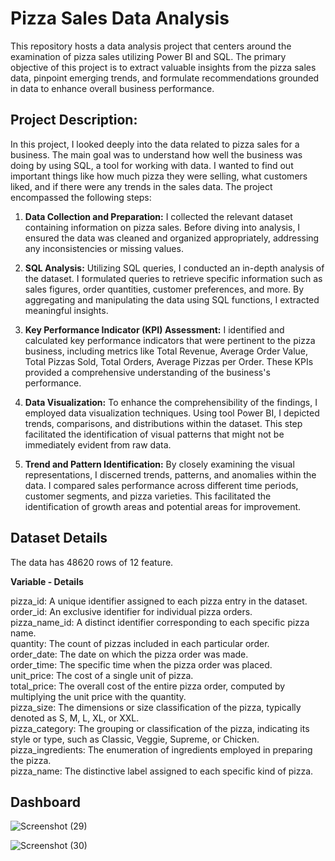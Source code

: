 
# Pizza Sales Data Analysis

This repository hosts a data analysis project that centers around the examination of pizza sales utilizing Power BI and SQL. The primary objective of this project is to extract valuable insights from the pizza sales data, pinpoint emerging trends, and formulate recommendations grounded in data to enhance overall business performance.


## Project Description:

In this project, I looked deeply into the data related to pizza sales for a business. The main goal was to understand how well the business was doing by using SQL, a tool for working with data. I wanted to find out important things like how much pizza they were selling, what customers liked, and if there were any trends in the sales data. The project encompassed the following steps:

1. **Data Collection and Preparation:**
   I collected the relevant dataset containing information on pizza sales. Before diving into analysis, I ensured the data was cleaned and organized appropriately, addressing any inconsistencies or missing values.

2. **SQL Analysis:**
   Utilizing SQL queries, I conducted an in-depth analysis of the dataset. I formulated queries to retrieve specific information such as sales figures, order quantities, customer preferences, and more. By aggregating and manipulating the data using SQL functions, I extracted meaningful insights.

3. **Key Performance Indicator (KPI) Assessment:**
   I identified and calculated key performance indicators that were pertinent to the pizza business, including metrics like Total Revenue, Average Order Value, Total Pizzas Sold, Total Orders, Average Pizzas per Order. These KPIs provided a comprehensive understanding of the business's performance.

4. **Data Visualization:**
   To enhance the comprehensibility of the findings, I employed data visualization techniques. Using tool Power BI, I depicted trends, comparisons, and distributions within the dataset. This step facilitated the identification of visual patterns that might not be immediately evident from raw data.

5. **Trend and Pattern Identification:**
   By closely examining the visual representations, I discerned trends, patterns, and anomalies within the data. I compared sales performance across different time periods, customer segments, and pizza varieties. This facilitated the identification of growth areas and potential areas for improvement.


## Dataset Details

The data has 48620 rows of 12 feature.

**Variable - Details**

pizza_id: A unique identifier assigned to each pizza entry in the dataset.     
order_id: An exclusive identifier for individual pizza orders.         
pizza_name_id: A distinct identifier corresponding to each specific pizza name.       
quantity: The count of pizzas included in each particular order.         
order_date: The date on which the pizza order was made.               
order_time: The specific time when the pizza order was placed.          
unit_price: The cost of a single unit of pizza.                               
total_price: The overall cost of the entire pizza order, computed by multiplying the unit price with the quantity.                     
pizza_size: The dimensions or size classification of the pizza, typically denoted as S, M, L, XL, or XXL.               
pizza_category: The grouping or classification of the pizza, indicating its style or type, such as Classic, Veggie, Supreme, or Chicken.                   
pizza_ingredients: The enumeration of ingredients employed in preparing the pizza.                  
pizza_name: The distinctive label assigned to each specific kind of pizza.                         
 

## Dashboard
   ![Screenshot (29)](https://github.com/Farhan9801/Pizza_Sales_Analysis_Using_SQL_and_PowerBI/assets/121276934/f349d99d-7d33-49bf-a958-ab488f89bee1)
   
![Screenshot (30)](https://github.com/Farhan9801/Pizza_Sales_Analysis_Using_SQL_and_PowerBI/assets/121276934/80cd06c7-0ac0-43b9-b780-56157dd6f4e5)
